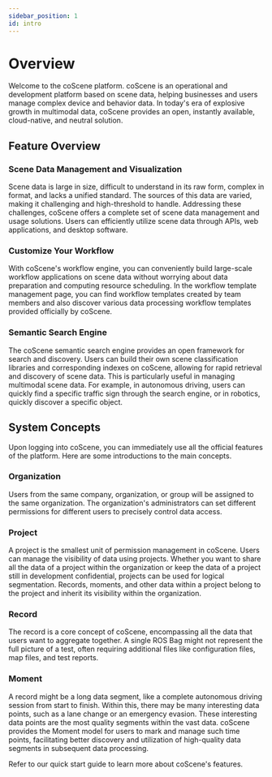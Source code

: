```yaml
---
sidebar_position: 1
id: intro
---
```


# Overview

Welcome to the coScene platform. coScene is an operational and development platform based on scene data, helping businesses and users manage complex device and behavior data. In today's era of explosive growth in multimodal data, coScene provides an open, instantly available, cloud-native, and neutral solution.

## Feature Overview

### Scene Data Management and Visualization

Scene data is large in size, difficult to understand in its raw form, complex in format, and lacks a unified standard. The sources of this data are varied, making it challenging and high-threshold to handle. Addressing these challenges, coScene offers a complete set of scene data management and usage solutions. Users can efficiently utilize scene data through APIs, web applications, and desktop software.

### Customize Your Workflow

With coScene's workflow engine, you can conveniently build large-scale workflow applications on scene data without worrying about data preparation and computing resource scheduling. In the workflow template management page, you can find workflow templates created by team members and also discover various data processing workflow templates provided officially by coScene.

### Semantic Search Engine

The coScene semantic search engine provides an open framework for search and discovery. Users can build their own scene classification libraries and corresponding indexes on coScene, allowing for rapid retrieval and discovery of scene data. This is particularly useful in managing multimodal scene data. For example, in autonomous driving, users can quickly find a specific traffic sign through the search engine, or in robotics, quickly discover a specific object.

## System Concepts

Upon logging into coScene, you can immediately use all the official features of the platform. Here are some introductions to the main concepts.

### Organization

Users from the same company, organization, or group will be assigned to the same organization. The organization's administrators can set different permissions for different users to precisely control data access.

### Project

A project is the smallest unit of permission management in coScene. Users can manage the visibility of data using projects. Whether you want to share all the data of a project within the organization or keep the data of a project still in development confidential, projects can be used for logical segmentation. Records, moments, and other data within a project belong to the project and inherit its visibility within the organization.

### Record

The record is a core concept of coScene, encompassing all the data that users want to aggregate together. A single ROS Bag might not represent the full picture of a test, often requiring additional files like configuration files, map files, and test reports.

### Moment

A record might be a long data segment, like a complete autonomous driving session from start to finish. Within this, there may be many interesting data points, such as a lane change or an emergency evasion. These interesting data points are the most quality segments within the vast data. coScene provides the Moment model for users to mark and manage such time points, facilitating better discovery and utilization of high-quality data segments in subsequent data processing.

Refer to our quick start guide to learn more about coScene's features.
